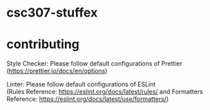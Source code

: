 # csc307-stuffex

# contributing
Style Checker: Please follow default configurations of Prettier (https://prettier.io/docs/en/options)  
  
Linter: Please follow default configurations of ESLint  
(Rules Reference: https://eslint.org/docs/latest/rules/ and Formatters Reference: https://eslint.org/docs/latest/use/formatters/)
